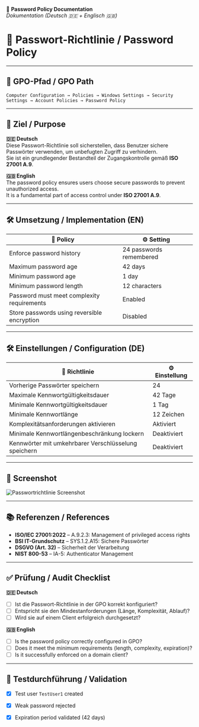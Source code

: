 
📄 **Password Policy Documentation**  
_Dokumentation (Deutsch 🇩🇪 + Englisch 🇬🇧)_

# 🔐 Passwort-Richtlinie / Password Policy

---

## 📌 GPO-Pfad / GPO Path  
`Computer Configuration → Policies → Windows Settings → Security Settings → Account Policies → Password Policy`

---

## 🎯 Ziel / Purpose

**🇩🇪 Deutsch**  
Diese Passwort-Richtlinie soll sicherstellen, dass Benutzer sichere Passwörter verwenden, um unbefugten Zugriff zu verhindern.  
Sie ist ein grundlegender Bestandteil der Zugangskontrolle gemäß **ISO 27001 A.9**.

**🇬🇧 English**  
The password policy ensures users choose secure passwords to prevent unauthorized access.  
It is a fundamental part of access control under **ISO 27001 A.9**.

---

## 🛠️ Umsetzung / Implementation (EN)

| 🔧 Policy                                     | ⚙️ Setting                  |
|----------------------------------------------|-----------------------------|
| Enforce password history                      | 24 passwords remembered     |
| Maximum password age                          | 42 days                     |
| Minimum password age                          | 1 day                       |
| Minimum password length                       | 12 characters               |
| Password must meet complexity requirements    | Enabled                     |
| Store passwords using reversible encryption   | Disabled                    |

---

## 🛠️ Einstellungen / Configuration (DE)

| 🔧 Richtlinie                                      | ⚙️ Einstellung           |
|---------------------------------------------------|---------------------------|
| Vorherige Passwörter speichern                    | 24                        |
| Maximale Kennwortgültigkeitsdauer                 | 42 Tage                   |
| Minimale Kennwortgültigkeitsdauer                 | 1 Tag                     |
| Minimale Kennwortlänge                            | 12 Zeichen                |
| Komplexitätsanforderungen aktivieren              | Aktiviert                 |
| Minimale Kennwortlängenbeschränkung lockern       | Deaktiviert               |
| Kennwörter mit umkehrbarer Verschlüsselung speichern | Deaktiviert            |

---

## 📸 Screenshot

![Passwortrichtlinie Screenshot](../../assets/screenshots/password_policy/Passwort_policy.PNG)

---

## 📚 Referenzen / References

- **ISO/IEC 27001:2022** – A.9.2.3: Management of privileged access rights  
- **BSI IT-Grundschutz** – SYS.1.2.A15: Sichere Passwörter  
- **DSGVO (Art. 32)** – Sicherheit der Verarbeitung  
- **NIST 800-53** – IA-5: Authenticator Management  

---

## ✅ Prüfung / Audit Checklist

**🇩🇪 Deutsch**  
- [ ] Ist die Passwort-Richtlinie in der GPO korrekt konfiguriert?  
- [ ] Entspricht sie den Mindestanforderungen (Länge, Komplexität, Ablauf)?  
- [ ] Wird sie auf einem Client erfolgreich durchgesetzt?

**🇬🇧 English**  
- [ ] Is the password policy correctly configured in GPO?  
- [ ] Does it meet the minimum requirements (length, complexity, expiration)?  
- [ ] Is it successfully enforced on a domain client?

---

## 🧪 Testdurchführung / Validation

- [x] Test user `TestUser1` created  
- [x] Weak password rejected  
- [x] Expiration period validated (42 days)












